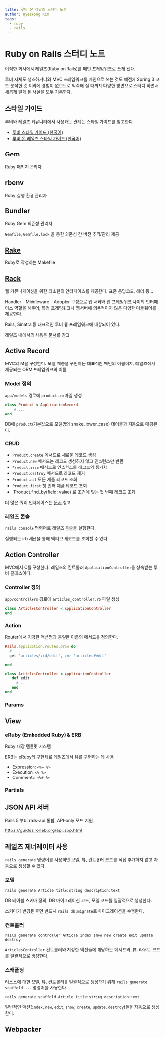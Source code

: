 ```yaml
---
title: 루비 온 레일즈 스터디 노트
author: Hyeseong Kim
tags:
  - ruby
  - rails
---
```


# Ruby on Rails 스터디 노트

이직한 회사에서 레일즈(Ruby on Rails)를 메인 프레임워크로 쓰게 됐다.

루비 자체도 생소하거니와 MVC 프레임워크를 메인으로 쓰는 것도 예전에 Spring 3 코드 분석한 것 이외에 경험이 없으므로 익숙해 질 때까지 다양한 방면으로 스터디 하면서 새롭게 알게 된 사실을 모두 기록한다.

## 스타일 가이드

루비와 레일즈 커뮤니티에서 사용하는 관례는 스타일 가이드를 참고한다.

- [루비 스타일 가이드 (한국어)](https://github.com/dalzony/ruby-style-guide/blob/master/README-koKR.md)
- [루비 온 레일즈 스타일 가이드 (한국어)](https://github.com/pureugong/rails-style-guide/blob/master/README-koKR.md)

## Gem
Ruby 패키지 관리자

## rbenv
Ruby 실행 환경 관리자

## Bundler
Ruby Gem 의존성 관리자

`Gemfile`, `Gemfile.lock` 을 통한 의존성 간 버전 추적/관리 제공

## [Rake](https://github.com/ruby/rake)
Ruby로 작성하는 Makefile

## [Rack](https://rack.github.io)
웹 커뮤니케이션을 위한 최소한의 인터페이스를 제공한다. 표준 응답코드, 헤더 등...

Handler - Middleware - Adopter 구성으로 웹 서버와 웹 프레임워크 사이의 인터페이스 역할을 해주어, 특정 프레임워크나 웹서버에 의존적이지 않은 다양한 미들웨어를 제공한다.

Rails, Sinatra 등 대표적인 루비 웹 프레임워크에 내장되어 있다.

레일즈 내에서의 사용은 [문서](https://guides.rorlab.org/rails_on_rack.html)를 참고

## Active Record
MVC의 M을 구성한다. 모델 계층을 구현하는 대표적인 패턴의 이름이자, 레일즈에서 제공되는 ORM 프레임워크의 이름

### Model 정의
`app/models` 경로에 `product.rb` 파일 생성

```rb
class Product < ApplicationRecord
    # ...
end
```

DB에 `product`(기본값으로 모델명의 snake_lower_case) 테이블과 자동으로 매핑된다.

### CRUD
- `Product.create` 메서드로 새로운 레코드 생성
- `Product.new` 메서드는 레코드 생성하지 않고 인스턴스만 반환
- `Product.save` 메서드로 인스턴스를 레코드와 동기화
- `Product.destroy` 메서드로 레코드 제거
- `Product.all` 모든 제품 레코드 조회
- `Product.first` 첫 번째 제품 레코드 조회
- `Product.find_by(field: value) 로 조건에 맞는 첫 번쨰 레코드 조회

더 많은 쿼리 인터페이스는 [문서](https://guides.rorlab.org/active_record_querying.html) 참고

### 레일즈 콘솔
`rails console` 명령어로 레일즈 콘솔을 실행한다.

실행되는 irb 세션을 통해 액티브 레코드를 조회할 수 있다.

## Action Controller

MVC에서 C를 구성한다. 레일즈의 컨트롤러 `ApplicationController`를 상속받는 루비 클래스이다.

### Controller 정의

`app/controllers` 경로에 `articles_controller.rb` 파일 생성 


```rb
class ArticlesController < ApplicationController
end
```

### Action

Router에서 지정한 액션명과 동일한 이름의 메서드를 정의한다.

```rb
Rails.application.routes.draw do
  # ...
  get 'articles/:id/edit', to: 'articles#edit'

end
```

```rb
class ArticlesController < ApplicationController
   def edit
     # ...
   end
end
```

### Params

## View

### eRuby (Embedded Ruby) & ERB
Ruby 내장 템플릿 시스템

ERB는 eRuby의 구현체로 레일즈에서 뷰를 구현하는 데 사용

- Expression: `<%= %>`
- Execution: `<% %>`
- Comments: `<%# %>`

### Partials

## JSON API 서버

Rails 5 부터 rails-api 통합, API-only 모드 지원

https://guides.rorlab.org/api_app.html

## 레일즈 제너레이터 사용
`rails generate` 명령어를 사용하면 모델, 뷰, 컨트롤러 코드를 직접 추가하지 않고 자동으로 생성할 수 있다.

### 모델
```
rails generate Article title:string description:text
```

DB 테이블 스키마 정의, DB 마이그레이션 코드, 모델 코드를 일괄적으로 생성한다.

스키마가 변경된 후면 반드시 `rails db:migrate`로 마이그레이션을 수행한다.

### 컨트롤러
```
rails generate controller Article index show new create edit update destroy
```

`ArticlesController` 컨트롤러와 지정한 액션들에 해당하는 메서드와, 뷰, 라우트 코드를 일괄적으로 생성한다.

### 스캐폴딩

리소스에 대한 모델, 뷰, 컨트롤러를 일괄적으로 생성하기 위해 `rails generate scaffold ...` 명령어를 사용한다.

```
rails generate scaffold Article title:string description:text
```

일반적인 액션(`index`, `new`, `edit`, `show`, `create`, `update`, `destroy`)들을 자동으로 생성한다.

## Webpacker
